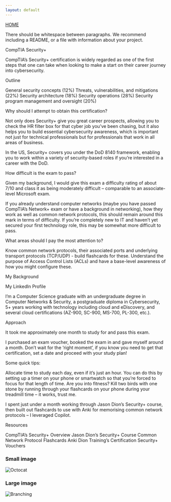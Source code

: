 ```yaml
---
layout: default
---
```


[HOME](./index.md)

There should be whitespace between paragraphs. We recommend including a README, or a file with information about your project.

CompTIA Security+

CompTIA’s Security+ certification is widely regarded as one of the first steps that one can take when looking to make a start on their career journey into cybersecurity. 

Outline 

General security concepts (12%) 
Threats, vulnerabilities, and mitigations (22%) 
Security architecture (18%) 
Security operations (28%) 
Security program management and oversight (20%) 

Why should I attempt to obtain this certification? 

Not only does Security+ give you great career prospects, allowing you to check the HR filter box for that cyber job you’ve been chasing, but it also helps you to build essential cybersecurity awareness, which is important not just for technical professionals but for professionals that work in all areas of business. 

In the US, Security+ covers you under the DoD 8140 framework, enabling you to work within a variety of security-based roles if you’re interested in a career with the DoD. 

How difficult is the exam to pass? 

Given my background, I would give this exam a difficulty rating of about 7/10 and class it as being moderately difficult – comparable to an associate-level Microsoft exam. 

If you already understand computer networks (maybe you have passed CompTIA’s Network+ exam or have a background in networking), how they work as well as common network protocols, this should remain around this mark in terms of difficulty. 
If you’re completely new to IT and haven’t yet secured your first technology role, this may be somewhat more difficult to pass. 

What areas should I pay the most attention to? 

Know common network protocols, their associated ports and underlying transport protocols (TCP/UDP) - build flashcards for these. 
Understand the purpose of Access Control Lists (ACLs) and have a base-level awareness of how you might configure these. 

My Background 

My LinkedIn Profile 

I’m a Computer Science graduate with an undergraduate degree in Computer Networks & Security, a postgraduate diploma in Cybersecurity, 5+ years working with technology including cloud and eDiscovery, and several cloud certifications (AZ-900, SC-900, MS-700, PL-300, etc.). 

Approach 

It took me approximately one month to study for and pass this exam. 

I purchased an exam voucher, booked the exam in and gave myself around a month. Don’t wait for the ‘right moment’, if you know you need to get that certification, set a date and proceed with your study plan! 

Some quick tips: 

Allocate time to study each day, even if it’s just an hour. You can do this by setting up a timer on your phone or smartwatch so that you’re forced to focus for that length of time. 
Are you into fitness? Kill two birds with one stone by running through your flashcards on your phone during your treadmill time – it works, trust me. 

I spent just under a month working through Jason Dion’s Security+ course, then built out flashcards to use with Anki for memorising common network protocols – I leveraged Copilot. 

Resources 

CompTIA’s Security+ Overview 
Jason Dion’s Security+ Course 
Common Network Protocol Flashcards 
Anki
Dion Training’s Certification Security+ Vouchers 

### Small image

![Octocat](https://github.githubassets.com/images/icons/emoji/octocat.png)

### Large image

![Branching](https://guides.github.com/activities/hello-world/branching.png)
